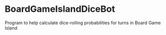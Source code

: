 # BoardGameIslandDiceBot
Program to help calculate dice-rolling probabilities for turns in Board Game Island
